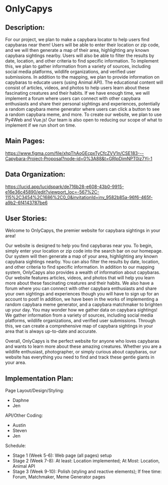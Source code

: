 # OnlyCapys

## Description:
For our project, we plan to make a capybara locator to help users find capybaras near them! Users will be able to enter their location or zip code, and we will then generate a map of their area, highlighting any known capybara sightings nearby. Users will also be able to filter the results by date, location, and other criteria to find specific information. To implement this, we plan to gather information from a variety of sources, including social media platforms, wildlife organizations, and verified user submissions. In addition to the mapping, we plan to provide information on capybaras to educate users (using Animal API). The educational content will consist of articles, videos, and photos to help users learn about these fascinating creatures and their habits. If we have enough time, we will implement a forum where users can connect with other capybara enthusiasts and share their personal sightings and experiences, potentially a random capybara meme generator where users can click a button to see a random capybara meme, and more. To create our website, we plan to use Py4Web and Vue.js! Our team is also open to reducing our scope of what to implement if we run short on time. 

## Main Pages:
https://www.figma.com/file/xhpThAoGEcpxTyCfcZVV1n/CSE183---Capybara-Project-Proposal?node-id=0%3A88&t=GRIpDimNPT0jz7Yj-1 

## Data Organization:
https://lucid.app/lucidspark/de716b28-e608-43b0-9915-e16e36c45890/edit?viewport_loc=-567%2C-115%2C3454%2C1686%2C0_0&invitationId=inv_9582b85a-96f6-465f-a9b2-6f4143787be6

## User Stories:
Welcome to OnlyCapys, the premier website for capybara sightings in your area! 

Our website is designed to help you find capybaras near you. To begin, simply enter your location or zip code into the search bar on our homepage. Our system will then generate a map of your area, highlighting any known capybara sightings nearby. You can also filter the results by date, location, and other criteria to find specific information. In addition to our mapping system, OnlyCapys also provides a wealth of information about capybaras. Our website features articles, videos, and photos that will help you learn more about these fascinating creatures and their habits. We also have a forum where you can connect with other capybara enthusiasts and share your own sightings and experiences though you will have to sign up for an account to post! In addition, we have been in the works of implementing a random capybara meme generator, and a capybara matchmaker to brighten up your day. You may wonder how we gather data on capybara sightings! We gather information from a variety of sources, including social media platforms, wildlife organizations, and verified user submissions. Through this, we can create a comprehensive map of capybara sightings in your area that is always up-to-date and accurate.

Overall, OnlyCapys is the perfect website for anyone who loves capybaras and wants to learn more about these amazing creatures. Whether you are a wildlife enthusiast, photographer, or simply curious about capybaras, our website has everything you need to find and track these gentle giants in your area.

## Implementation Plan:
Page Layout/Design/Styling:
- Daphne
- Jen

API/Other Coding:
- Austin
- Steven
- Jen

Schedule:
- Stage 1 (Week 5-6): Web page (all pages) setup
- Stage 2 (Week 7-8): At least: Location implemented; At Most: Location, Animal API
- Stage 3 (Week 9-10): Polish (styling and reactive elements); If free time: Forum, Matchmaker, Meme Generator pages 